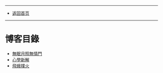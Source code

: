****
- [返回首页](./readme.md) 
****
# 博客目錄

* [無眠月照無情門](./blogs/worldofheart/md_and_html/無眠月照無情門.md)
* [心學新解](./blogs/心學新解.md) 
* [飛蛾撲火](./blogs/worldofheart/md_and_html/飛蛾撲火.md)
